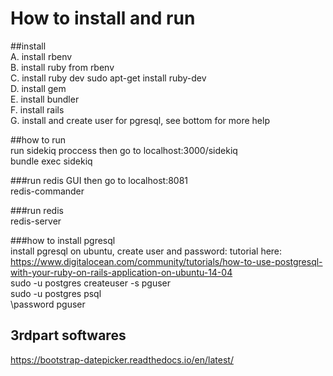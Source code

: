 # How to install and run  
  
##install  
A. install rbenv  
B. install ruby from rbenv  
C. install ruby dev sudo apt-get install ruby-dev  
D. install gem  
E. install bundler  
F. install rails  
G. install and create user for pgresql, see bottom for more help  
  
##how to run  
run sidekiq proccess then go to localhost:3000/sidekiq  
bundle exec sidekiq  
  
###run redis GUI then go to localhost:8081  
redis-commander  
  
###run redis  
redis-server  

###how to install pgresql  
install pgresql on ubuntu, create user and password: tutorial here: https://www.digitalocean.com/community/tutorials/how-to-use-postgresql-with-your-ruby-on-rails-application-on-ubuntu-14-04  
sudo -u postgres createuser -s pguser  
sudo -u postgres psql  
\password pguser  
  
  
## 3rdpart softwares  
https://bootstrap-datepicker.readthedocs.io/en/latest/  
  